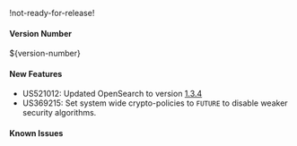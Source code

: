 !not-ready-for-release!

#### Version Number
${version-number}

#### New Features
- US521012: Updated OpenSearch to version [1.3.4](https://opensearch.org/versions/opensearch-1-3-4.html)
- US369215: Set system wide crypto-policies to `FUTURE` to disable weaker security algorithms.

#### Known Issues
